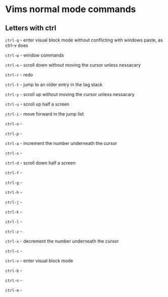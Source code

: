 # Vims normal mode commands

## Letters with ctrl
`ctrl-q` - enter visual block mode without conflicting with windows paste, as ctrl-v does

`ctrl-w` - window commands

`ctrl-e` - scroll down without moving the cursor unless nessacary

`ctrl-r` - redo

`ctrl-t` - jump to an older entry in the tag stack

`ctrl-y` - scroll up without moving the cursor unless nessacary

`ctrl-u` - scroll up half a screen

`ctrl-i` - move forward in the jump list

`ctrl-o` -

`ctrl-p` -

`ctrl-a` - increment the number underneath the cursor

`ctrl-s` -

`ctrl-d` - scroll down half a screen

`ctrl-f` -

`ctrl-g` -

`ctrl-h` -

`ctrl-j` -

`ctrl-k` -

`ctrl-l` -

`ctrl-z` -

`ctrl-x` - decrement the number underneath the cursor

`ctrl-c` -

`ctrl-v` - enter visual block mode

`ctrl-b` -

`ctrl-n` -

`ctrl-m` -
